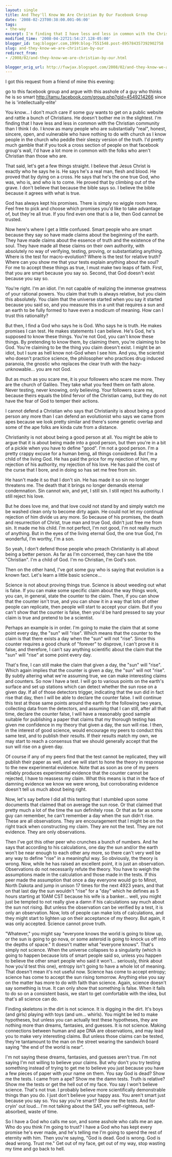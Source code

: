 ```yaml
---
layout: single
title: And They'll Know We Are Christian By Our Facebook Group
date: '2008-02-23T00:38:00.001-06:00'
tags:
- the-way
excerpt: I'm finding that I have less and less in common with the Christian community than I think I do.
modified_time: '2008-04-22T21:54:27.128-05:00'
blogger_id: tag:blogger.com,1999:blog-7551548.post-895784357392902758
slug: and-they-know-we-are-christian-by-our
redirect_from: 
- /2008/02/and-they-know-we-are-christian-by-our.html

blogger_orig_url: http://fuwjax.blogspot.com/2008/02/and-they-know-we-are-christian-by-our.html
---
```


I got this request from a friend of mine this evening:

go to this facebook group
and argue with this asshole of a guy who thinks he is so smart
http://tamu.facebook.com/group.php?gid=4549214266
since he is 'intellectually-elite'

You know... I don't much care if some guy wants to get on a public website and rattle a bunch of Christians. He doesn't bother me in the slightest. I'm finding that I have less and less in common with the Christian community than I think I do. I know as many people who are substantially "real", honest, sincere, open, and vulnerable who have nothing to do with church as I know people in the church who peddle their sleezy version of the truth. I'd pretty much gamble that if you took a cross section of people on that facebook group's wall, I'd have a lot more in common with the folks who aren't Christian than those who are.

That said, let's get a few things straight. I believe that Jesus Christ is exactly who he says he is. He says he's a real man, flesh and blood. He proved that by dying on a cross. He says that he's the one true God, who was, who is, and who is to come. He proved that by climbing out of the grave. I don't believe that because the bible says so. I believe the bible because it agrees with what is true.

God has always kept his promises. There is simply no wiggle room here. Feel free to pick and choose which promises you'd like to take advantage of, but they're all true. If you find even one that is a lie, then God cannot be trusted.

Now here's where I get a little confused. Smart people who are smart because they say so have made claims about the beginning of the earth. They have made claims about the essence of truth and the existence of the soul. They have made all these claims on their own authority, with absolutely no way of verifying, testing, proving, or substantiating anything. Where is the test for macro-evolution? Where is the test for relative truth? Where can you show me that your tests explain anything about the soul? For me to accept these things as true, I must make two leaps of faith. First, that you are smart because you say so. Second, that God doesn't exist because you say so.

You're right. I'm an idiot. I'm not capable of realizing the immense greatness of your rational powers. You claim that truth is always relative, but you claim this absolutely. You claim that the universe started when you say it started because you said so, and you measure this in a unit that requires a sun and an earth to be fully formed to have even a modicum of meaning. How can I trust this rationality?

But then, I find a God who says he is God. Who says he is truth. He makes promises I can test. He makes statements I can believe. He's God, he's supposed to know these things. You're not God, you can't know these things. By pretending to know them, by claiming them, you're claiming to be God. You're claiming to be the thing you claim doesn't exist. I might be an idiot, but I sure as hell know not-God when I see him. And you, the scientist who doesn't practice science, the philosopher who practices drug induced paranoia, the gnostic who replaces the clear truth with the hazy-unknowable... you are not God.

But as much as you scare me, it is your followers who scare me more. They are the church of Galileo. They take what you feed them on faith alone. Never testing, never knowing, only believing. Your followers scare me, because theirs equals the blind fervor of the Christian camp, but they do not have the fear of God to temper their actions.

I cannot defend a Christian who says that Christianity is about being a good person any more than I can defend an evolutionist who says we came from apes because we look pretty similar and there's some genetic overlap and some of the ape folks are kinda cute from a distance. 

Christianity is not about being a good person at all. You might be able to argue that it is about being made into a good person, but then you're in a bit of a pickle when you have to define "good". I'm not a good person. I'm a pretty crappy excuse for a human being, all things considered. But I'm a child of the living God. He has paid the price for my rejection of him, my rejection of his authority, my rejection of his love. He has paid the cost of the curse that I bore, and in doing so has set me free from sin.

He hasn't made it so that I don't sin. He has made it so sin no longer threatens me. The death that it brings no longer demands eternal condemnation. Sin cannot win, and yet, I still sin. I still reject his authority. I still reject his love.

But he does love me, and that love could not stand by and simply watch me be washed clean only to become dirty again. He could not let my continual rejection of him divide us any more. So because of his promises, the death and resurrection of Christ, true man and true God, didn't just free me from sin. It made me his child. I'm not perfect, I'm not good, I'm not really much of anything. But in the eyes of the living eternal God, the one true God, I'm wonderful, I'm worthy, I'm a son.

So yeah, I don't defend those people who preach Christianity is all about being a better person. As far as I'm concerned, they can have the title "Christian". I'm a child of God. I'm no Christian, I'm God's son.

Then on the other hand, I've got some guy who is saying that evolution is a known fact. Let's learn a little basic science...

Science is not about proving things true. Science is about weeding out what is false. If you can make some specific claim about the way things work, you can, in general, state the counter to the claim. Then, if you can show that the counter isn't true, and you can show it in a way that lots of other people can replicate, then people will start to accept your claim. But if you can't show that the counter is false, then you'd be hard pressed to say your claim is true and pretend to be a scientist.

Perhaps an example is in order. I'm going to make the claim that at some point every day, the "sun" will "rise". Which means that the counter to the claim is that there exists a day when the "sun" will not "rise". Since this counter requires a good chunk of "forever" to disprove, I can't prove it is false, and therefore, I can't say anything scientific about the claim that the "sun" will "rise" at some point every day.

That's fine, I can still make the claim that given a day, the "sun" will "rise". Which again implies that the counter is given a day, the "sun" will not "rise". By subtly altering what we're assuming true, we can make interesting claims and counters. So now I have a test. I will go to various points on the earth's surface and set up stations which can detect whether the sun rose on a given day. If all of those detectors trigger, indicating that the sun did in fact rise that day, then I will be able to declare the counter false. I will continue this test at those same points around the earth for the following two years, collecting data from the detectors, and assuming that I can still, after all that time, declare the counter false, I will have a reasonably good sample suitable for publishing a paper that claims that my thorough testing has given me confidence in my theory that given a day, the sun will rise. I then, in the interest of good science, would encourage my peers to conduct this same test, and to publish their results. If their results match my own, we may start to reach a consensus that we should generally accept that the sun will rise on a given day.

Of course if any of my peers find that the test cannot be replicated, they will publish their paper as well, and we will start to hone the theory in response to the new experimental evidence. Note that as soon as one of my peers reliably produces experimental evidence that the counter cannot be rejected, I have to reassess my claim. What this means is that in the face of damning evidence we know we were wrong, but corroborating evidence doesn't tell us much about being right.

Now, let's say before I did all this testing that I stumbled upon some documents that claimed that on average the sun rose. Or that claimed that pretty much a lot of the time the sun definitely rose. Or that as far as some guy can remember, he can't remember a day when the sun didn't rise. These are all observations. They are encouragement that I might be on the right track when constructing my claim. They are not the test. They are not evidence. They are only observations.

Then I've got this other peer who crunches a bunch of numbers. And he says that according to his calculations, one day the sun and/or the earth won't be near enough to each other any more, so there can't very well be any way to define "rise" in a meaningful way. So obviously, the theory is wrong. Now, while he has raised an excellent point, it is just an observation. Observations do not necessarily refute the theory. You have to weigh the assumptions made in the calculation and those made in the tests. If this peer made the assumption that once a day everyone would go to Minot, North Dakota and jump in unison 17 times for the next 4923 years, and that on that last day the sun wouldn't "rise" for a "day" which he defines as 5 hours starting at 10AM CST because his wife is a banker... well, you might just be tempted to not really give a damn if his calculations say much about the sun not rising. But unless the observation can be verified by a test, it is only an observation. Now, lots of people can make lots of calculations, and they might start to lighten up on their acceptance of my theory. But again, it was only accepted. Science cannot prove truth.

"Whatever," you might say "everyone knows the world is going to blow up, or the sun is going to go nova, or some asteroid is going to knock us off into the depths of space." It doesn't matter what "everyone knows". That's simply not science. When the universe collapses to a singularity (which is going to happen because lots of smart people said so, unless you happen to believe the other smart people who said it won't... seriously, think about how you'd test this one), entropy isn't going to have a whole lot of meaning. That doesn't mean it's not useful now. Science has come to accept entropy; science has come to accept the sun rising tomorrow. Anything else you say on the matter has more to do with faith than science. Again, science doesn't say something is true. It can only show that something is false. When it fails to do so on a consistent basis, we start to get comfortable with the idea, but that's all science can do.

Finding skeletons in the dirt is not science. It is digging in the dirt. It's boys (and girls) playing with toys (and um... whirls). You might be led to make hypotheses, but unless you can actually test these hypotheses, they are nothing more than dreams, fantasies, and guesses. It is not science. Making connections between human and ape DNA are observations, and may lead you to make very interesting claims. But unless those claims can be tested, they're tantamount to the man on the street wearing the sandwich board saying "the end of the world is near".

I'm not saying these dreams, fantasies, and guesses aren't true. I'm not saying I'm not willing to believe your claims. But why don't you try testing something instead of trying to get me to believe you just because you have a few pieces of paper with your name on them. You say God is dead? Show me the tests. I came from a ape? Show me the damn tests. Truth is relative? Show me the tests or get the hell out of my face. You say I won't believe science. That's not true. I probably believe more scientifically demonstrable things than you do. I just don't believe your happy ass. You aren't smart just because you say so. You say you're smart? Show me the tests. And for cryin' out loud... I'm not talking about the SAT, you self-righteous, self-absorbed, waste of time. 

So I have a God who calls me son, and some asshole who calls me an ape. Who do you think I'm going to trust? I have a God who has kept every promise he's ever made, and he's telling me I'm going to spend the rest of eternity with him. Then you're saying, "God is dead. God is wrong. God is dead wrong. Trust me." Get out of my face, get out of my way, stop wasting my time and go back to hell.